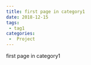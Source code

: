 ```yaml
---
title: first page in category1
date: 2018-12-15
tags:
 - tag1
categories:
 -  Project
---
```


first page in category1